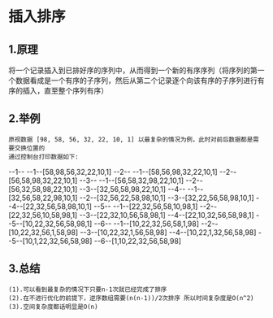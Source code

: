 # 插入排序
## 1.原理
   将一个记录插入到已排好序的序列中，从而得到一个新的有序序列（将序列的第一个数据看成是一个有序的子序列，然后从第二个记录逐个向该有序的子序列进行有序的插入，直至整个序列有序）

## 2.举例
    原视数据 [98, 58, 56, 32, 22, 10, 1] 以最复杂的情况为例，此时对前后数据都是需要交换位置的
    通过控制台打印数据如下:
   --1--
      --1--[58,98,56,32,22,10,1]
   --2--
      --1--[58,56,98,32,22,10,1]
      --2--[56,58,98,32,22,10,1]
   --3--
      --1--[56,58,32,98,22,10,1]
      --2--[56,32,58,98,22,10,1]
      --3--[32,56,58,98,22,10,1]
   --4--
      --1--[32,56,58,22,98,10,1]
      --2--[32,56,22,58,98,10,1]
      --3--[32,22,56,58,98,10,1]
      --4--[22,32,56,58,98,10,1]
   --5--
      --1--[22,32,56,58,10,98,1]
      --2--[22,32,56,10,58,98,1]
      --3--[22,32,10,56,58,98,1]
      --4--[22,10,32,56,58,98,1]
      --5--[10,22,32,56,58,98,1]
   --6--
      --1--[10,22,32,56,58,1,98]
      --2--[10,22,32,56,1,58,98]
      --3--[10,22,32,1,56,58,98]
      --4--[10,22,1,32,56,58,98]
      --5--[10,1,22,32,56,58,98]
      --6--[1,10,22,32,56,58,98]

## 3.总结
    (1).可以看到最复杂的情况下只要n-1次就已经完成了排序
    (2).在不进行优化的前提下，逆序数组需要(n(n-1))/2次排序 所以时间复杂度是O(n^2)
    (3).空间复杂度都话明显是O(n)